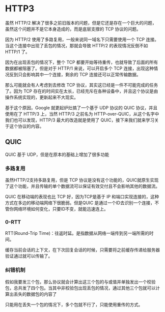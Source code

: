 # HTTP3
虽然 HTTP/2 解决了很多之前旧版本的问题，但是它还是存在一个巨大的问题，虽然这个问题并不是它本身造成的，而是底层支撑的 TCP 协议的问题。

因为 HTTP/2 使用了多路复用，一般来说同一域名下只需要使用一个 TCP 连接。当这个连接中出现了丢包的情况，那就会导致 HTTP/2 的表现情况反倒不如 HTTP/1 了。

因为在出现丢包的情况下，整个 TCP 都要开始等待重传，也就导致了后面的所有数据都被阻塞了。但是对于 HTTP/1 来说，可以开启多个 TCP 连接，出现这种情况反到只会影响其中一个连接，剩余的 TCP 连接还可以正常传输数据。

那么可能就会有人考虑到去修改 TCP 协议，其实这已经是一件不可能完成的任务了。因为 TCP 存在的时间实在太长，已经充斥在各种设备中，并且这个协议是由操作系统实现的，更新起来不大现实。

基于这个原因，Google 就更起炉灶搞了一个基于 UDP 协议的 QUIC 协议，并且使用在了 HTTP/3 上，当然 HTTP/3 之前名为 HTTP-over-QUIC，从这个名字中我们也可以发现，HTTP/3 最大的改造就是使用了 QUIC，接下来我们就来学习关于这个协议的内容。

## QUIC

QUIC 基于 UDP，但是在原本的基础上增加了很多功能

### 多路复用
虽然HTTP/2支持多路复用，但是 TCP 协议是没有这个功能的，QUIC就原生实现了这个功能，并且传输的单个数据流可以保证有效交付且不会影响其他的数据流。

QUIC 在移动端的表现也比 TCP 好，因为TCP是基于 IP 和端口实现连接的，这种方式在多边的移动端网络下很脆弱。但是QUIC 是通过一个ID去识别一个连接，不管你网络环境如何变化，只要ID不变，就能迅速连上。

### 0-RTT

RTT(Round-Trip Time)：往返时延。是指数据从网络一端传到另一端所需的时间。

缓存当前会话的上下文，在下次回复会话的时候，只需要将之前缓存传递给服务器验证通过就可以传输了。

### 纠错机制
假如我要发三个包，那么协议就会计算出这三个包的与或值并单独发出一个校验包，总共发了四个包。当其中非校验包出现丢包的情况，通过其他三个包就可以计算出丢失的数据包的内容了

只能用在丢失一个包的情况下，多个包就不行了，只能使用重传的方式。